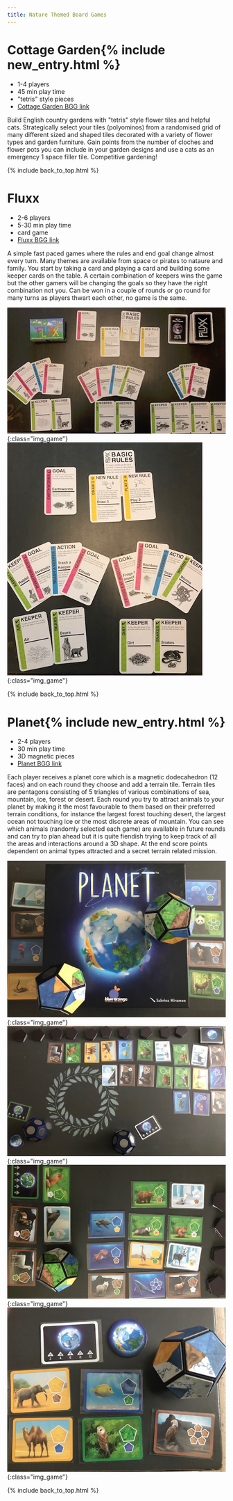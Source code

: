 ```yaml
---
title: Nature Themed Board Games
---
```


# Cottage Garden{% include new_entry.html %}

* 1-4 players
* 45 min play time
* "tetris" style pieces
* [Cottage Garden BGG link](https://boardgamegeek.com/boardgame/204027/cottage-garden)

Build English country gardens with "tetris" style flower tiles and helpful cats.
Strategically select your tiles (polyominos) from a randomised grid of many different sized and shaped tiles decorated with a variety of flower types and garden furniture.
Gain points from the number of cloches and flower pots you can include in your garden designs and use a cats as an emergency 1 space filler tile.
Competitive gardening!

{% include back_to_top.html %}

# Fluxx

* 2-6 players
* 5-30 min play time
* card game
* [Fluxx BGG link](https://boardgamegeek.com/boardgame/258/fluxx)

A simple fast paced games where the rules and end goal change almost every turn. Many themes are available from space or pirates to nataure and family.
You start by taking a card and playing a card and building some keeper cards on the table. A certain combination of keepers wins the game but the
other gamers will be changing the goals so they have the right combination not you. Can be won in a couple of rounds or go round for many turns
as players thwart each other, no game is the same.

![Eco Fluxx example 3 player game](/images/boardgames/5min/ecofluxx_01.jpg "Eco Fluxx example 3 player game"){:class="img_game"}
![Eco Fluxx 2 hand close up](/images/boardgames/5min/ecofluxx_03.jpg "Eco Fluxx 2 hand close up"){:class="img_game"}

{% include back_to_top.html %}

# Planet{% include new_entry.html %}

* 2-4 players
* 30 min play time
* 3D magnetic pieces
* [Planet BGG link](https://boardgamegeek.com/boardgame/252929/planet)

Each player receives a planet core which is a magnetic dodecahedron (12 faces) and on each round they choose and add a terrain tile.
Terrain tiles are pentagons consisting of 5 triangles of various combinations of sea, mountain, ice, forest or desert.
Each round you try to attract animals to your planet by making it the most favourable to them based on their preferred terrain conditions, for instance the largest forest touching desert, the largest ocean not touching ice or the most discrete areas of mountain.
You can see which animals (randomly selected each game) are available in future rounds and can try to plan ahead but it is quite fiendish trying to keep track of all the areas and interactions around a 3D shape.
At the end score points dependent on animal types attracted and a secret terrain related mission.

![Planet box and contents](/images/boardgames/5min/planet_04.jpg "Planet box and contents"){:class="img_game"}
![Planet game set up](/images/boardgames/5min/planet_01.jpg "Planet game set up"){:class="img_game"}
![Planet mid-game close up](/images/boardgames/5min/planet_03.jpg "Planet mid-game close up"){:class="img_game"}
![Planet finish for 1 player](/images/boardgames/5min/planet_02.jpg "Planet finish for 1 player"){:class="img_game"}

{% include back_to_top.html %}
